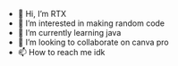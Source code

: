 - 👋 Hi, I’m RTX
- 👀 I’m interested in making random code
- 🌱 I’m currently learning java
- 💞️ I’m looking to collaborate on canva pro
- 📫 How to reach me idk

<!---
rtxcode/rtxcode is a ✨ special ✨ repository because its `README.md` (this file) appears on your GitHub profile.
You can click the Preview link to take a look at your changes.
--->
